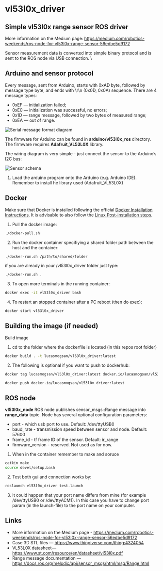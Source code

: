 # vl53l0x_driver

## Simple vl53l0x range sensor ROS driver

More information on the Medium page: https://medium.com/robotics-weekends/ros-node-for-vl53l0x-range-sensor-56edbe5d9172

Sensor measurement data is converted into simple binary protocol and is sent to the ROS node via USB connection.  \


## Arduino and sensor protocol
Every message, sent from Arduino, starts with 0xAD byte, followed by message type byte, and ends with \r\n (0x0D, 0x0A) sequence. There are 4 message types:

 * 0xEF — initialization failed;
 * 0xE0 — initialization was successful, no errors;
 * 0x1D — range message, followed by two bytes of measured range;
 * 0xEA — out of range.

![Serial message format diagram](https://miro.medium.com/max/700/1*Dudnb_vWuisHHcNYTOh8iQ.png)

The firmware for Arduino can be found in **arduino/vl53l0x_ros** directory. The firmware requires **Adafruit_VL53L0X** library.

The wiring diagram is very simple - just connect the sensor to the Arduino’s I2C bus:

![Sensor schema](https://miro.medium.com/max/700/1*-2CR795WKqKxqfK0PiRzng.png)

1. Load the arduino program onto the Arduino (e.g. Arduino IDE). Remember to install he library used (Adafruit_VL53L0X)


 ## Docker
Make sure that Docker is installed following the official [Docker Installation Instructions](https://docs.docker.com/engine/install/). It is advisable to also follow the [Linux Post-installation steps](https://docs.docker.com/engine/install/linux-postinstall/).


1. Pull the docker image:
```bash
./docker-pull.sh
```

2. Run the docker container specifiying a shared folder path between the host and the container:
```bash
./docker-run.sh /path/to/shared/folder
```

if you are already in your /vl53l0x_driver folder just type:
```bash
./docker-run.sh .
```

3. To open more terminals in the running container:

```bash
docker exec -it vl53l0x_driver bash
```

4. To restart an stopped container after a PC reboot (then do exec):

```bash
docker start vl53l0x_driver
```

## Building the image (if needed)
Build image
1. cd to the folder where the dockerfile is located (in this repos root folder)
```bash
docker build . -t lucasmogsan/vl53l0x_driver:latest
```
2. The following is optional if you want to push to dockerhub:
```bash
docker tag lucasmogsan/vl53l0x_driver:latest docker.io/lucasmogsan/vl53l0x_driver:latest
```

```bash
docker push docker.io/lucasmogsan/vl53l0x_driver:latest
```


## ROS node
**vl53l0x_node** ROS node publishes sensor_msgs::Range message into **range_data** topic. Node has several optional configuration parameters:
 * port - which usb port to use. Default: /dev/ttyUSB0
 * baud_rate - transmission speed between sensor and node. Default: 57600
 * frame_id - tf frame ID of the sensor. Default: ir_range
 * firmware_version - reserved. Not used as for now.


1. When in the container remember to make and soruce
```bash
catkin_make
source devel/setup.bash
```

2. Test both gui and connection works by:
```bash
roslaunch vl53l0x_driver test.launch 
```

3. It could happen that your port name differs from mine (for example /dev/ttyUSB0 or /dev/ttyACM1). In this case you have to change port param (in the launch-file) to the port name on your computer.





## Links

 * More information on the Medium page - https://medium.com/robotics-weekends/ros-node-for-vl53l0x-range-sensor-56edbe5d9172
 * Case 3D STL files — https://www.thingiverse.com/thing:4324054
 * VL53L0X datasheet — https://www.st.com/resource/en/datasheet/vl53l0x.pdf
 * Range message documentation — https://docs.ros.org/melodic/api/sensor_msgs/html/msg/Range.html

